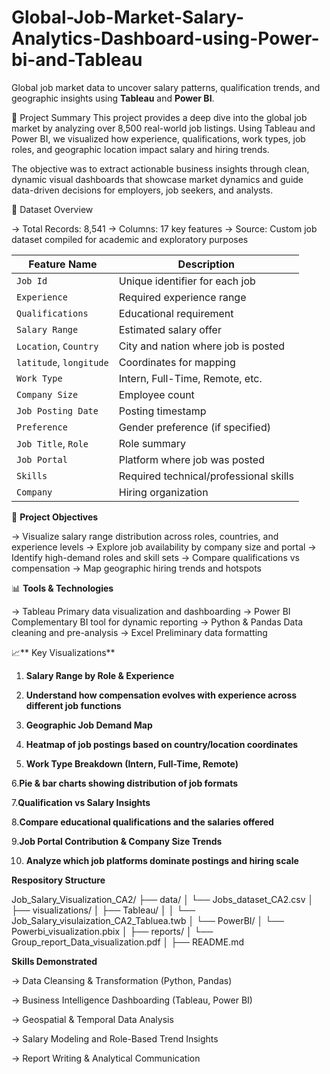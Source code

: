 # Global-Job-Market-Salary-Analytics-Dashboard-using-Power-bi-and-Tableau
Global job market data to uncover salary patterns, qualification trends, and geographic insights using **Tableau** and **Power BI**.

🧠 Project Summary
This project provides a deep dive into the global job market by analyzing over 8,500 real-world job listings. Using Tableau and Power BI, we visualized how experience, qualifications, work types, job roles, and geographic location impact salary and hiring trends.

The objective was to extract actionable business insights through clean, dynamic visual dashboards that showcase market dynamics and guide data-driven decisions for employers, job seekers, and analysts.

📁 Dataset Overview

  -> Total Records: 8,541
  -> Columns: 17 key features
  -> Source: Custom job dataset compiled for academic and exploratory purposes
  
| Feature Name            | Description                            |
| ----------------------- | -------------------------------------- |
| `Job Id`                | Unique identifier for each job         |
| `Experience`            | Required experience range              |
| `Qualifications`        | Educational requirement                |
| `Salary Range`          | Estimated salary offer                 |
| `Location`, `Country`   | City and nation where job is posted    |
| `latitude`, `longitude` | Coordinates for mapping                |
| `Work Type`             | Intern, Full-Time, Remote, etc.        |
| `Company Size`          | Employee count                         |
| `Job Posting Date`      | Posting timestamp                      |
| `Preference`            | Gender preference (if specified)       |
| `Job Title`, `Role`     | Role summary                           |
| `Job Portal`            | Platform where job was posted          |
| `Skills`                | Required technical/professional skills |
| `Company`               | Hiring organization                    |


🎯 **Project Objectives**

  -> Visualize salary range distribution across roles, countries, and experience levels
  -> Explore job availability by company size and portal
  -> Identify high-demand roles and skill sets
  -> Compare qualifications vs compensation
  -> Map geographic hiring trends and hotspots

📊 **Tools & Technologies**

  -> Tableau	Primary data visualization and dashboarding
  -> Power BI	Complementary BI tool for dynamic reporting
  -> Python & Pandas	Data cleaning and pre-analysis
  -> Excel	Preliminary data formatting
  
📈** Key Visualizations**

  1. **Salary Range by Role & Experience**
  
  2. **Understand how compensation evolves with experience across different job functions**
  
  3. **Geographic Job Demand Map**
  
  4. **Heatmap of job postings based on country/location coordinates**
  
  5. **Work Type Breakdown (Intern, Full-Time, Remote)**
  
  6.**Pie & bar charts showing distribution of job formats**
  
  7.**Qualification vs Salary Insights**
  
  8.**Compare educational qualifications and the salaries offered**
  
  9.**Job Portal Contribution & Company Size Trends**
  
  10. **Analyze which job platforms dominate postings and hiring scale**

**Respository Structure**

Job_Salary_Visualization_CA2/
├── data/
│   └── Jobs_dataset_CA2.csv
│
├── visualizations/
│   ├── Tableau/
│   │   └── Job_Salary_visulaization_CA2_Tabluea.twb
│   └── PowerBI/
│       └── Powerbi_visualization.pbix
│
├── reports/
│   └── Group_report_Data_visualization.pdf
│
├── README.md


**Skills Demonstrated**

  -> Data Cleansing & Transformation (Python, Pandas)

  -> Business Intelligence Dashboarding (Tableau, Power BI)

  -> Geospatial & Temporal Data Analysis

  -> Salary Modeling and Role-Based Trend Insights

  -> Report Writing & Analytical Communication
